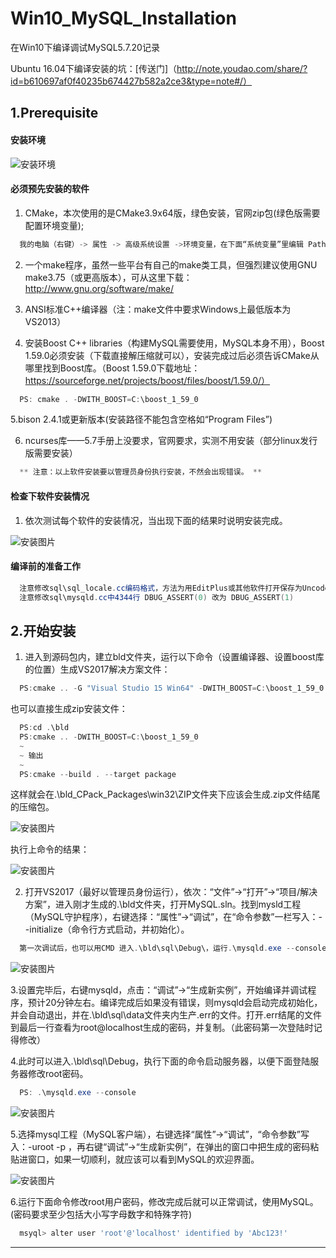 # Win10_MySQL_Installation

在Win10下编译调试MySQL5.7.20记录

Ubuntu 16.04下编译安装的坑：[传送门]（http://note.youdao.com/share/?id=b610697af0f40235b674427b582a2ce3&type=note#/）
## 1.Prerequisite
#### 安装环境

![安装环境](https://github.com/inCeit/Win10_MySQL_Installation/blob/master/pictures/clipboard.png)

#### 必须预先安装的软件


1. CMake，本次使用的是CMake3.9x64版，绿色安装，官网zip包(绿色版需要配置环境变量);

```PowerShell
  我的电脑（右键）-> 属性 -> 高级系统设置 ->环境变量，在下面“系统变量”里编辑 Path的值，增加CMake解压的路径。
```

2. 一个make程序，虽然一些平台有自己的make类工具，但强烈建议使用GNU make3.75（或更高版本），可从这里下载：http://www.gnu.org/software/make/

3. ANSI标准C++编译器（注：make文件中要求Windows上最低版本为VS2013）

4. 安装Boost C++ libraries（构建MySQL需要使用，MySQL本身不用），Boost 1.59.0必须安装（下载直接解压缩就可以），安装完成过后必须告诉CMake从哪里找到Boost库。（Boost 1.59.0下载地址：https://sourceforge.net/projects/boost/files/boost/1.59.0/）

```PowerShell
  PS: cmake . -DWITH_BOOST=C:\boost_1_59_0
```
5.bison 2.4.1或更新版本(安装路径不能包含空格如“Program Files”)

6. ncurses库——5.7手册上没要求，官网要求，实测不用安装（部分linux发行版需要安装）

```PowerShell
  ** 注意：以上软件安装要以管理员身份执行安装，不然会出现错误。 **
```

#### 检查下软件安装情况


1. 依次测试每个软件的安装情况，当出现下面的结果时说明安装完成。

![安装图片](https://github.com/inCeit/Win10_MySQL_Installation/blob/master/pictures/%E5%BE%AE%E4%BF%A1%E6%88%AA%E5%9B%BE_20171020150907.png)


#### 编译前的准备工作

```PowerShell
  注意修改sql\sql_locale.cc编码格式，方法为用EditPlus或其他软件打开保存为Uncode编码，不然编译可能不通过。
  注意修改sql\mysqld.cc中4344行 DBUG_ASSERT(0) 改为 DBUG_ASSERT(1)
```

## 2.开始安装

1. 进入到源码包内，建立bld文件夹，运行以下命令（设置编译器、设置boost库的位置）生成VS2017解决方案文件：

```PowerShell
  PS:cmake .. -G "Visual Studio 15 Win64" -DWITH_BOOST=C:\boost_1_59_0
```

也可以直接生成zip安装文件：

```PowerShell
  PS:cd .\bld
  PS:cmake .. -DWITH_BOOST=C:\boost_1_59_0
  ~
  ~ 输出
  ~
  PS:cmake --build . --target package
```
这样就会在.\bld\_CPack_Packages\win32\ZIP文件夹下应该会生成.zip文件结尾的压缩包。

![安装图片](https://github.com/inCeit/Win10_MySQL_Installation/blob/master/pictures/%E5%BE%AE%E4%BF%A1%E6%88%AA%E5%9B%BE_20171020151049.png)

执行上命令的结果：

![安装图片](https://github.com/inCeit/Win10_MySQL_Installation/blob/master/pictures/%E5%BE%AE%E4%BF%A1%E6%88%AA%E5%9B%BE_20171020151348.png)

2. 打开VS2017（最好以管理员身份运行），依次：“文件”->“打开”->“项目/解决方案”，进入刚才生成的.\bld文件夹，打开MySQL.sln。找到mysld工程（MySQL守护程序），右键选择：“属性”->“调试”，在“命令参数”一栏写入：--initialize（命令行方式启动，并初始化）。

```PowerShell
  第一次调试后，也可以用CMD 进入.\bld\sql\Debug\，运行.\mysqld.exe --console直接启动MySQL服务器。
```

![安装图片](https://github.com/inCeit/Win10_MySQL_Installation/blob/master/pictures/initialize.png)

3.设置完毕后，右键mysqld，点击：“调试”->“生成新实例”，开始编译并调试程序，预计20分钟左右。编译完成后如果没有错误，则mysqld会启动完成初始化，并会自动退出，并在.\bld\sql\data文件夹内生产.err的文件。打开.err结尾的文件到最后一行查看为root@localhost生成的密码，并复制。（此密码第一次登陆时记得修改）

4.此时可以进入.\bld\sql\Debug，执行下面的命令启动服务器，以便下面登陆服务器修改root密码。

```PowerShell
  PS: .\mysqld.exe --console
```

![安装图片](https://github.com/inCeit/Win10_MySQL_Installation/blob/master/pictures/%E5%BE%AE%E4%BF%A1%E6%88%AA%E5%9B%BE_20171020153850.png)

5.选择mysql工程（MySQL客户端），右键选择“属性”->“调试”，“命令参数”写入：-uroot -p ，再右键“调试”->“生成新实例”，在弹出的窗口中把生成的密码粘贴进窗口，如果一切顺利，就应该可以看到MySQL的欢迎界面。

![安装图片](https://github.com/inCeit/Win10_MySQL_Installation/blob/master/pictures/QQ%E6%88%AA%E5%9B%BE20171020211238.png)

6.运行下面命令修改root用户密码，修改完成后就可以正常调试，使用MySQL。(密码要求至少包括大小写字母数字和特殊字符)

```PowerShell
  msyql> alter user 'root'@'localhost' identified by 'Abc123!'
```

***
